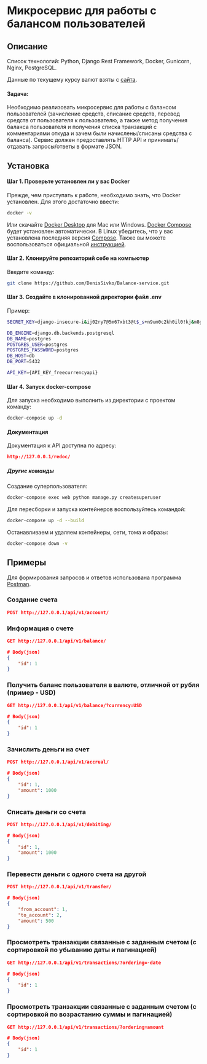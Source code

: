 # Микросервис для работы с балансом пользователей
## Описание
Список технологий: Python, Django Rest Framework, Docker, Gunicorn, Nginx, PostgreSQL.

Данные по текущему курсу валют взяты с [сайта](https://freecurrencyapi.net/).

#### Задача:
Необходимо реализовать микросервис для работы с балансом пользователей (зачисление средств, списание средств, перевод средств от пользователя к пользователю, а также метод получения баланса пользователя и получения списка транзакций с комментариями откуда и зачем были начислены/списаны средства с баланса). Сервис должен предоставлять HTTP API и принимать/отдавать запросы/ответы в формате JSON.

## Установка
#### Шаг 1. Проверьте установлен ли у вас Docker
Прежде, чем приступать к работе, необходимо знать, что Docker установлен. Для этого достаточно ввести:
```bash
docker -v
```
Или скачайте [Docker Desktop](https://www.docker.com/products/docker-desktop) для Mac или Windows. [Docker Compose](https://docs.docker.com/compose) будет установлен автоматически. В Linux убедитесь, что у вас установлена последняя версия [Compose](https://docs.docker.com/compose/install/). Также вы можете воспользоваться официальной [инструкцией](https://docs.docker.com/engine/install/).

#### Шаг 2. Клонируйте репозиторий себе на компьютер
Введите команду:
```bash
git clone https://github.com/DenisSivko/Balance-service.git
```

#### Шаг 3. Создайте в клонированной директории файл .env
Пример:
```bash
SECRET_KEY=django-insecure-i&ij02ry7@5m67xbt3@t$_s+n9um0c2kh0il0!kj&m8g0!5#(&

DB_ENGINE=django.db.backends.postgresql
DB_NAME=postgres
POSTGRES_USER=postgres
POSTGRES_PASSWORD=postgres
DB_HOST=db
DB_PORT=5432

API_KEY={API_KEY_freecurrencyapi}
```

#### Шаг 4. Запуск docker-compose
Для запуска необходимо выполнить из директории с проектом команду:
```bash
docker-compose up -d
```

#### Документация
Документация к API доступна по адресу:
```json
http://127.0.0.1/redoc/
```

##### Другие команды
Создание суперпользователя:
```bash
docker-compose exec web python manage.py createsuperuser
```

Для пересборки и запуска контейнеров воспользуйтесь командой:
```bash
docker-compose up -d --build 
```

Останавливаем и удаляем контейнеры, сети, тома и образы:
```bash
docker-compose down -v
```

## Примеры
Для формирования запросов и ответов использована программа [Postman](https://www.postman.com/).

### Создание счета
```json
POST http://127.0.0.1/api/v1/account/
```
### Информация о счете
```json
GET http://127.0.0.1/api/v1/balance/

# Body(json)
{
    "id": 1
}
```
### Получить баланс пользователя в валюте, отличной от рубля (пример - USD)
```json
GET http://127.0.0.1/api/v1/balance/?currency=USD

# Body(json)
{
    "id": 1
}
```
### Зачислить деньги на счет
```json
POST http://127.0.0.1/api/v1/accrual/

# Body(json)
{
    "id": 1,
    "amount": 1000
}
```
### Списать деньги со счета
```json
POST http://127.0.0.1/api/v1/debiting/

# Body(json)
{
    "id": 1,
    "amount": 1000
}
```
### Перевести деньги с одного счета на другой
```json
POST http://127.0.0.1/api/v1/transfer/

# Body(json)
{
    "from_account": 1,
    "to_account": 2,
    "amount": 500
}
```
### Просмотреть транзакции связанные с заданным счетом (с сортировкой по убыванию даты и пагинацией)
```json
GET http://127.0.0.1/api/v1/transactions/?ordering=-date

# Body(json)
{
    "id": 1
}
```
### Просмотреть транзакции связанные с заданным счетом (с сортировкой по возрастанию суммы и пагинацией)
```json
GET http://127.0.0.1/api/v1/transactions/?ordering=amount

# Body(json)
{
    "id": 1
}
```
